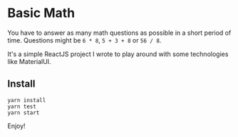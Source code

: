 # Basic Math

You have to answer as many math questions as possible in a short period of time. Questions might be `6 * 8`, `5 + 3 + 8` or `56 / 8`.

It's a simple ReactJS project I wrote to play around with some technologies like MaterialUI.

## Install

    yarn install
    yarn test
    yarn start

Enjoy!
